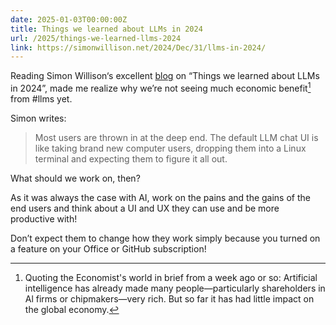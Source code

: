 ```yaml
---
date: 2025-01-03T00:00:00Z
title: Things we learned about LLMs in 2024
url: /2025/things-we-learned-llms-2024
link: https://simonwillison.net/2024/Dec/31/llms-in-2024/
---
```


Reading Simon Willison‘s excellent [blog](https://simonwillison.net/2024/Dec/31/llms-in-2024/) on “Things we learned about LLMs in 2024”, made me realize why we’re not seeing much economic benefit[^1] from #llms yet.

Simon writes:

> Most users are thrown in at the deep end. The default LLM chat UI is like taking brand new computer users, dropping them into a Linux terminal and expecting them to figure it all out.

What should we work on, then?

As it was always the case with AI, work on the pains and the gains of the end users and think about a UI and UX they can use and be more productive with!

Don’t expect them to change how they work simply because you turned on a feature on your Office or GitHub subscription!

[^1]: Quoting the Economist's world in brief from a week ago or so: Artificial intelligence has already made many people—particularly shareholders in Al firms or chipmakers—very rich. But so far it has had little impact on the global economy.

